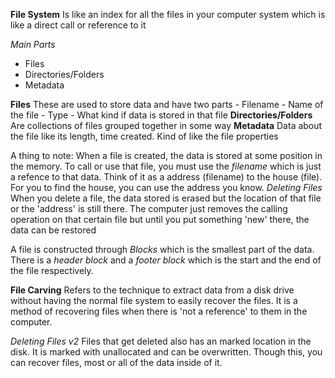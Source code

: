 **File System**
	Is like an index for all the files in your computer system which is like a direct call or reference to it

*Main Parts*
- Files
- Directories/Folders
- Metadata

**Files**
	These are used to store data and have two parts
		- Filename - Name of the file
		- Type - What kind if data is stored in that file
**Directories/Folders**
	Are collections of files grouped together in some way
**Metadata**
	Data about the file like its length, time created. Kind of like the file properties

A thing to note: When a file is created, the data is stored at some position in the memory. To call or use that file, you must use the *filename* which is just a refence to that data. Think of it as a address (filename) to the house (file). For you to find the house, you can use the address you know.
*Deleting Files*
	When you delete a file, the data stored is erased but the location of that file or the 'address' is still there. The computer just removes the calling operation on that certain file but until you put something 'new' there, the data can be restored

A file is constructed through *Blocks* which is the smallest part of the data. There is a *header block* and a *footer block* which is the start and the end of the file respectively.

**File Carving**
	Refers to the technique to extract data from a disk drive without having the normal file system to easily recover the files. It is a method of recovering files when there is 'not a reference' to them in the computer.

*Deleting Files v2*
	Files that get deleted also has an marked location in the disk. It is marked with unallocated and can be overwritten. Though this, you can recover files, most or all of the data inside of it.